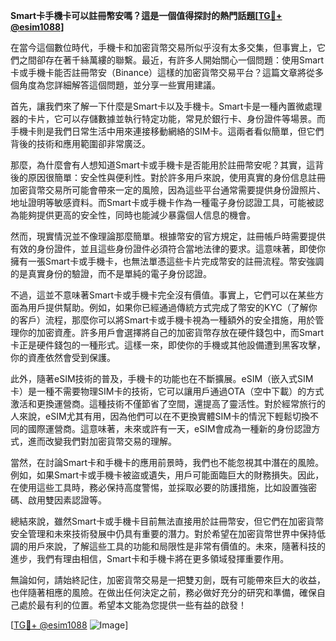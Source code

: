 **Smart卡手機卡可以註冊幣安嗎？這是一個值得探討的熱門話題[[TG💪+ @esim1088](https://t.me/s/esim1088)]**

在當今這個數位時代，手機卡和加密貨幣交易所似乎沒有太多交集，但事實上，它們之間卻存在著千絲萬縷的聯繫。最近，有許多人開始關心一個問題：使用Smart卡或手機卡能否註冊幣安（Binance）這樣的加密貨幣交易平台？這篇文章將從多個角度為您詳細解答這個問題，並分享一些實用建議。

首先，讓我們來了解一下什麼是Smart卡以及手機卡。Smart卡是一種內置微處理器的卡片，它可以存儲數據並執行特定功能，常見於銀行卡、身份證件等場景。而手機卡則是我們日常生活中用來連接移動網絡的SIM卡。這兩者看似簡單，但它們背後的技術和應用範圍卻非常廣泛。

那麼，為什麼會有人想知道Smart卡或手機卡是否能用於註冊幣安呢？其實，這背後的原因很簡單：安全性與便利性。對於許多用戶來說，使用真實的身份信息註冊加密貨幣交易所可能會帶來一定的風險，因為這些平台通常需要提供身份證照片、地址證明等敏感資料。而Smart卡或手機卡作為一種電子身份認證工具，可能被認為能夠提供更高的安全性，同時也能減少暴露個人信息的機會。

然而，現實情況並不像理論那麼簡單。根據幣安的官方規定，註冊帳戶時需要提供有效的身份證件，並且這些身份證件必須符合當地法律的要求。這意味著，即使你擁有一張Smart卡或手機卡，也無法單憑這些卡片完成幣安的註冊流程。幣安強調的是真實身份的驗證，而不是單純的電子身份認證。

不過，這並不意味著Smart卡或手機卡完全沒有價值。事實上，它們可以在某些方面為用戶提供幫助。例如，如果你已經通過傳統方式完成了幣安的KYC（了解你的客戶）流程，那麼你可以將Smart卡或手機卡視為一種額外的安全措施，用於管理你的加密資產。許多用戶會選擇將自己的加密貨幣存放在硬件錢包中，而Smart卡正是硬件錢包的一種形式。這樣一來，即使你的手機或其他設備遭到黑客攻擊，你的資產依然會受到保護。

此外，隨著eSIM技術的普及，手機卡的功能也在不斷擴展。eSIM（嵌入式SIM卡）是一種不需要物理SIM卡的技術，它可以讓用戶通過OTA（空中下載）的方式激活和更換運營商。這種技術不僅節省了空間，還提高了靈活性。對於經常旅行的人來說，eSIM尤其有用，因為他們可以在不更換實體SIM卡的情況下輕鬆切換不同的國際運營商。這意味著，未來或許有一天，eSIM會成為一種新的身份認證方式，進而改變我們對加密貨幣交易的理解。

當然，在討論Smart卡和手機卡的應用前景時，我們也不能忽視其中潛在的風險。例如，如果Smart卡或手機卡被盜或遺失，用戶可能面臨巨大的財務損失。因此，在使用這些工具時，務必保持高度警惕，並採取必要的防護措施，比如設置強密碼、啟用雙因素認證等。

總結來說，雖然Smart卡或手機卡目前無法直接用於註冊幣安，但它們在加密貨幣安全管理和未來技術發展中仍具有重要的潛力。對於希望在加密貨幣世界中保持低調的用戶來說，了解這些工具的功能和局限性是非常有價值的。未來，隨著科技的進步，我們有理由相信，Smart卡和手機卡將在更多領域發揮重要作用。

無論如何，請始終記住，加密貨幣交易是一把雙刃劍，既有可能帶來巨大的收益，也伴隨著相應的風險。在做出任何決定之前，務必做好充分的研究和準備，確保自己處於最有利的位置。希望本文能為您提供一些有益的啟發！

[[TG💪+ @esim1088](https://t.me/s/esim1088) ![Image](https://i.postimg.cc/4NQfJmqS/Snipaste-2025-05-13-00-14-12.png)]